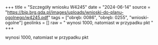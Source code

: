 +++
title = "Szczegóły wniosku W4245"
date = "2024-06-14"
source = "https://bip.brg.gda.pl/images/uploads/wnioski-do-planu-ogolnego/w4245.pdf"
tags = ["obręb: 0086", "obręb: 0255", "wnioski-ogolne"]
geolinks = []
raw = " wynosi 1000, natomiast w przypadku pkt "
+++

 wynosi 1000, natomiast w przypadku pkt 


